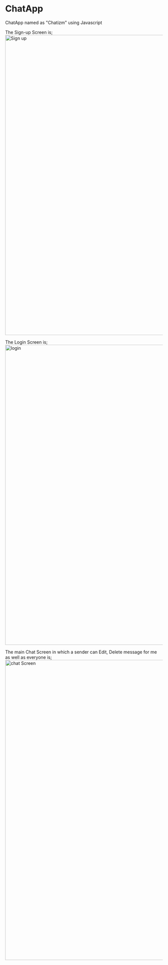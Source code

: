 # ChatApp
ChatApp named as "Chatizm" using Javascript

The Sign-up Screen is;
<img width="960" alt="Sign up" src="https://github.com/user-attachments/assets/18e8a770-586f-4293-971c-d6800fff791b">

The Login Screen is;
<img width="960" alt="login" src="https://github.com/user-attachments/assets/750bddc1-0ade-4a77-b97e-50c5d0119e8e">

The main Chat Screen in which a sender can Edit, Delete message for me as well as everyone is;
<img width="960" alt="chat Screen" src="https://github.com/user-attachments/assets/b48faa7d-07ef-43c7-9533-3ecad4e33cee">



